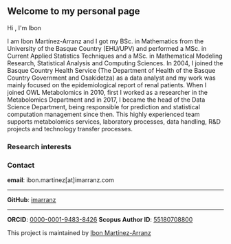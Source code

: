 ﻿## Welcome to my personal page

Hi , I'm Ibon

I am Ibon Martínez-Arranz and I got my BSc. in Mathematics from the University of the Basque Country (EHU/UPV) and performed a MSc. in Current Applied Statistics Techniques and a MSc. in Mathematical Modeling Research, Statistical Analysis and Computing Sciences. In 2004, I joined the Basque Country Health Service (The Department of Health of the Basque Country Government and Osakidetza) as a data analyst and my work was mainly focused on the epidemiological report of renal patients. When I joined OWL Metabolomics in 2010, first I worked as a researcher in the Metabolomics Department and in 2017, I became the head of the Data Science Department, being responsible for prediction and statistical computation management since then. This highly experienced team supports metabolomics services, laboratory processes, data handling, R&D projects and technology transfer processes.

### Research interests


### Contact

**email**: ibon.martinez[at]imarranz.com

***

**GitHub**: [imarranz](https://github.com/imarranz)

***

**ORCID**: [0000-0001-9483-8426](https://orcid.org/0000-0001-9483-8426) 
**Scopus Author ID**: [55180708800](https://www.scopus.com/authid/detail.uri?authorId=55180708800)




<footer>
<p>This project is maintained by <a href="http://github.com/imarranz">Ibon Martínez-Arranz</a></p>
</footer>


<!--
https://www.codingwithricky.com/2021/05/10/intro-to-github-pages-create-a-simple-and-free-personal-website/
https://github.com/pages-themes/minimal
-->
